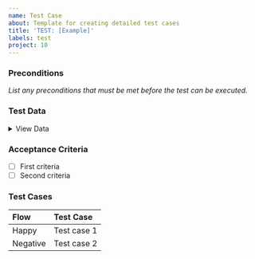 ```yaml
---
name: Test Case
about: Template for creating detailed test cases
title: 'TEST: [Example]'
labels: test
project: 10
---
```


### Preconditions

_List any preconditions that must be met before the test can be executed._

### Test Data

<details>
<summary>View Data</summary>

```ts
// Example data
```

</details>

### Acceptance Criteria

- [ ] First criteria
- [ ] Second criteria

</details>

### Test Cases

| Flow     | Test Case   |
| :------- | :---------- |
| Happy    | Test case 1 |
| Negative | Test case 2 |
